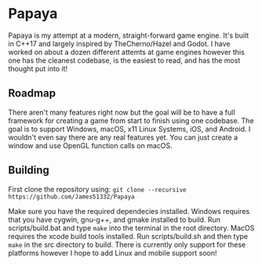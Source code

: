 # Papaya

Papaya is my attempt at a modern, straight-forward game engine. It's built in C++17 and largely inspired by TheCherno/Hazel and Godot. I have worked on about a dozen different attemts at game engines however this one has the cleanest codebase, is the easiest to read, and has the most thought put into it!

## Roadmap

There aren't many features right now but the goal will be to have a full framework for creating a game from start to finish using one codebase. The goal is to support Windows, macOS, x11 Linux Systems, iOS, and Android. I wouldn't even say there are any real features yet. You can just create a window and use OpenGL function calls on macOS.

## Building

First clone the repository using:
`git clone --recursive https://github.com/James51332/Papaya`

Make sure you have the required dependecies installed. Windows requires that you have cygwin, gnu-g++, and gmake installed to build. Run scripts/build.bat and type `make` into the terminal in the root directory. MacOS requires the xcode build tools installed. Run scripts/build.sh and then type `make` in the src directory to build. There is currently only support for these platforms however I hope to add Linux and mobile support soon!
